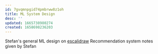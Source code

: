 ```yaml
---
id: 7gvqmnpgid74pmbrww8z1oh
title: ML System Design
desc: ''
updated: 1665738980274
created: 1658698236203
---
```


Stefan's general ML design on [escalidraw](https://github.com/ngocuong0105/dendron-wiki/blob/main/vault/assets/files/ML-SYSTEM-DESIGN.excalidraw)
Recommendation system notes
given by Stefan